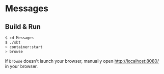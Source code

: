 # Messages #

## Build & Run ##

```sh
$ cd Messages
$ ./sbt
> container:start
> browse
```

If `browse` doesn't launch your browser, manually open [http://localhost:8080/](http://localhost:8080/) in your browser.
